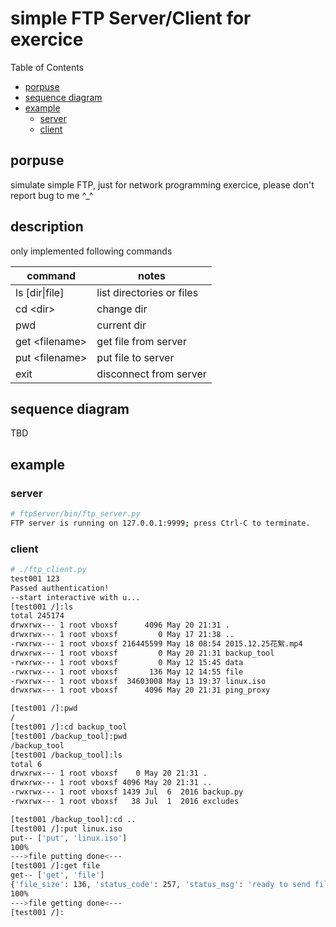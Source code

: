 simple FTP Server/Client for exercice
==============================

Table of Contents
+ [porpuse](#porpuse)
+ [sequence diagram](#sequence-diagram)
+ [example](#example)
    + [server](#server)
    + [client](#client)

## porpuse
simulate simple FTP, just for network programming exercice, please don't report bug to me ^_^

## description
only implemented following commands

| command | notes |
| ------- | ----- |
| ls \[dir\|file\] | list directories or files |
| cd \<dir\> | change dir |
| pwd | current dir |
| get \<filename\> | get file from server |
| put \<filename\> | put file to server |
| exit | disconnect from server |

## sequence diagram
TBD

## example
### server
``` bash
# ftpServer/bin/ftp_server.py 
FTP server is running on 127.0.0.1:9999; press Ctrl-C to terminate.

```
### client
``` bash
# ./ftp_client.py 
test001 123
Passed authentication!
--start interactive with u...
[test001 /]:ls
total 245174
drwxrwx--- 1 root vboxsf      4096 May 20 21:31 .
drwxrwx--- 1 root vboxsf         0 May 17 21:38 ..
-rwxrwx--- 1 root vboxsf 216445599 May 18 08:54 2015.12.25花絮.mp4
drwxrwx--- 1 root vboxsf         0 May 20 21:31 backup_tool
-rwxrwx--- 1 root vboxsf         0 May 12 15:45 data
-rwxrwx--- 1 root vboxsf       136 May 12 14:55 file
-rwxrwx--- 1 root vboxsf  34603008 May 13 19:37 linux.iso
drwxrwx--- 1 root vboxsf      4096 May 20 21:31 ping_proxy

[test001 /]:pwd
/
[test001 /]:cd backup_tool
[test001 /backup_tool]:pwd
/backup_tool
[test001 /backup_tool]:ls
total 6
drwxrwx--- 1 root vboxsf    0 May 20 21:31 .
drwxrwx--- 1 root vboxsf 4096 May 20 21:31 ..
-rwxrwx--- 1 root vboxsf 1439 Jul  6  2016 backup.py
-rwxrwx--- 1 root vboxsf   38 Jul  1  2016 excludes

[test001 /backup_tool]:cd ..
[test001 /]:put linux.iso
put-- ['put', 'linux.iso']
100%
--->file putting done<---
[test001 /]:get file
get-- ['get', 'file']
{'file_size': 136, 'status_code': 257, 'status_msg': 'ready to send file'}
100%
--->file getting done<---
[test001 /]:

```
